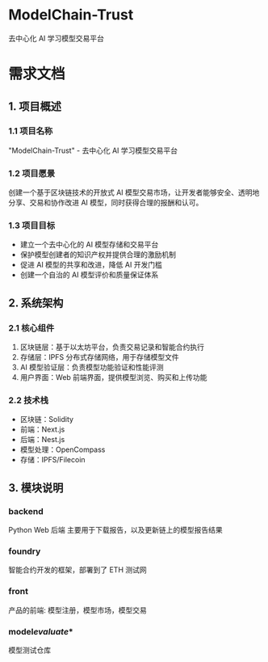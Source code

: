 # ModelChain-Trust

去中心化 AI 学习模型交易平台

# 需求文档

## 1. 项目概述

### 1.1 项目名称

"ModelChain-Trust" - 去中心化 AI 学习模型交易平台

### 1.2 项目愿景

创建一个基于区块链技术的开放式 AI 模型交易市场，让开发者能够安全、透明地分享、交易和协作改进 AI 模型，同时获得合理的报酬和认可。

### 1.3 项目目标

- 建立一个去中心化的 AI 模型存储和交易平台
- 保护模型创建者的知识产权并提供合理的激励机制
- 促进 AI 模型的共享和改进，降低 AI 开发门槛
- 创建一个自治的 AI 模型评价和质量保证体系

## 2. 系统架构

### 2.1 核心组件

1. 区块链层：基于以太坊平台，负责交易记录和智能合约执行
2. 存储层：IPFS 分布式存储网络，用于存储模型文件
3. AI 模型验证层：负责模型功能验证和性能评测
4. 用户界面：Web 前端界面，提供模型浏览、购买和上传功能

### 2.2 技术栈

- 区块链：Solidity
- 前端：Next.js
- 后端：Nest.js
- 模型处理：OpenCompass
- 存储：IPFS/Filecoin

## 3. 模块说明

### backend

Python Web 后端 主要用于下载报告，以及更新链上的模型报告结果

### foundry

智能合约开发的框架，部署到了 ETH 测试网

### front

产品的前端: 模型注册，模型市场，模型交易

### model*evaluate*\*

模型测试仓库
